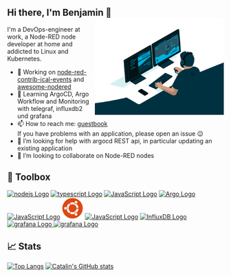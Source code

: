 ## Hi there, I'm Benjamin 👋 <img src="https://github.com/naimo84/naimo84/raw/main/code.gif?raw=true" width=300 align=right>

I'm a DevOps-engineer at work, a Node-RED node developer at home and addicted to Linux and Kubernetes. 

- 🔭 Working on [node-red-contrib-ical-events](https://github.com/naimo84/node-red-contrib-ical-events) and [awesome-nodered](https://github.com/naimo84/awesome-nodered) 
- 🌱 Learning ArgoCD, Argo Workflow and Monitoring with telegraf, influxdb2 und grafana
- 📫 How to reach me: [guestbook](https://github.com/naimo84/naimo84/discussions/categories/guestbook)  
     If you have problems with an application, please open an issue 😉
- 🤔 I’m looking for help with argocd REST api, in particular updating an existing application
- 👯 I’m looking to collaborate on Node-RED nodes

<!--
- 💬 Ask me about 
...-->



## 🧰 Toolbox
<a href="https://nodejs.dev/"><img src="https://cdn.worldvectorlogo.com/logos/nodejs-1.svg" alt="nodejs Logo" width="50" height="50"/></a> 
<a href="https://www.typescriptlang.org/"><img src="https://cdn.worldvectorlogo.com/logos/typescript.svg" alt="typescript Logo" width="50" height="50"/></a> 
<a href="https://nodered.org"><img src="https://cdn.worldvectorlogo.com/logos/node-red-1.svg" alt="JavaScript Logo" width="50" height="50"/></a> 
<a href="https://argoproj.github.io/cd/"><img src="https://cncf-branding.netlify.app/img/projects/argo/icon/color/argo-icon-color.svg" alt="Argo Logo" width="50" height="50"/> </a> 
<a href="https://code.visualstudio.com/"><img src="https://cdn.worldvectorlogo.com/logos/visual-studio-code-1.svg" alt="JavaScript Logo" width="50" height="50"/></a> 
<a href="https://ubuntu.com/download"><img src="https://raw.githubusercontent.com/devicons/devicon/master/icons/ubuntu/ubuntu-plain.svg" alt="JavaScript Logo" width="50" height="50"/></a> 
<a href="https://kubernetes.io"><img src="https://cdn.worldvectorlogo.com/logos/kubernets.svg" alt="JavaScript Logo" width="50" height="50"/></a> 
<a href="https://www.influxdata.com/"><img src="https://influxdata.github.io/branding/img/downloads/influxdata-logo--symbol--pool.svg" alt="InfluxDB Logo" width="50" height="50"/> </a> 
<a href="https://www.grafana.com/"><img src="https://cdn.worldvectorlogo.com/logos/grafana.svg" alt="grafana Logo" width="50" height="50"/> </a> 
<a href="https://www.proxmox.com/"><img src="https://www.proxmox.com/images/proxmox/proxmox-logo-color-stacked.png" alt="grafana Logo" width="50" height="50"/></a>



## &#x1f4c8; Stats

[![Top Langs](https://github-readme-stats.vercel.app/api/top-langs/?username=naimo84)](https://github.com/anuraghazra/github-readme-stats)
[![Catalin's GitHub stats](https://github-readme-stats.vercel.app/api?username=naimo84&show_icons=true&include_all_commits=true&count_private=true)](https://github.com/anuraghazra/github-readme-stats)
